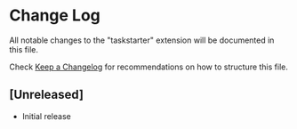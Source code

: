 # Change Log

All notable changes to the "taskstarter" extension will be documented in this file.

Check [Keep a Changelog](http://keepachangelog.com/) for recommendations on how to structure this file.

## [Unreleased]

- Initial release